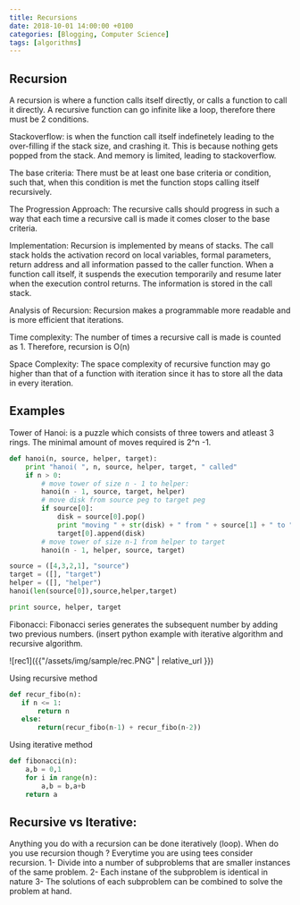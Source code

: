 ```yaml
---
title: Recursions
date: 2018-10-01 14:00:00 +0100
categories: [Blogging, Computer Science]
tags: [algorithms]
---
```


## Recursion

A recursion is where a function calls itself directly, or calls a function to call it directly. A recursive function can go infinite like a loop, therefore there must be 2 conditions.

Stackoverflow: is when the function call itself indefinetely leading to the over-filling if the stack size, and crashing it. This is because nothing gets popped from the stack. And memory is limited, leading to stackoverflow.

The base criteria: There must be at least one base criteria or condition, such that, when this condition is met the function stops calling itself recursively.

The Progression Approach: The recursive calls should progress in such a way that each time a recursive call is made it comes closer to the base criteria.

Implementation: Recursion is implemented by means of stacks. The call stack holds the activation record on local variables, formal parameters, return address and all information passed to the caller function. When a function call itself, it suspends the execution temporarily and resume later when the execution control returns. The information is stored in the call stack.

Analysis of Recursion: Recursion makes a programmable more readable and is more efficient that iterations.

Time complexity: The number of times a recursive call is made is counted as 1. Therefore, recursion is O(n)

Space Complexity: The space complexity of recursive function may go higher than that of a function with iteration since it has to store all the data in every iteration.

## Examples

Tower of Hanoi: is a puzzle which consists of three towers and atleast 3 rings. The minimal amount of moves required is 2^n -1.

```Python
def hanoi(n, source, helper, target):
    print "hanoi( ", n, source, helper, target, " called"
    if n > 0:
        # move tower of size n - 1 to helper:
        hanoi(n - 1, source, target, helper)
        # move disk from source peg to target peg
        if source[0]:
            disk = source[0].pop()
            print "moving " + str(disk) + " from " + source[1] + " to " + target[1]
            target[0].append(disk)
        # move tower of size n-1 from helper to target
        hanoi(n - 1, helper, source, target)

source = ([4,3,2,1], "source")
target = ([], "target")
helper = ([], "helper")
hanoi(len(source[0]),source,helper,target)

print source, helper, target
```

Fibonacci: Fibonacci series generates the subsequent number by adding two previous numbers. (insert python example with iterative algorithm and recursive algorithm.

![rec1]({{"/assets/img/sample/rec.PNG" | relative_url }})

Using recursive method

```Python
def recur_fibo(n):
   if n <= 1:
       return n
   else:
       return(recur_fibo(n-1) + recur_fibo(n-2))
```

Using iterative method

```Python
def fibonacci(n):
    a,b = 0,1
    for i in range(n):
        a,b = b,a+b
    return a

```
## Recursive vs Iterative:

Anything you do with a recursion can be done iteratively (loop). When do you use recursion though ? Everytime you are using tees consider recursion.
1- Divide into a number of subproblems that are smaller instances of the same problem.
2- Each instane of the subproblem is identical in nature
3- The solutions of each subproblem can be combined to solve the problem at hand.
